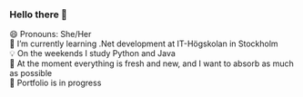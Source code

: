### Hello there 👋

😄 Pronouns: She/Her<br>
🌱 I’m currently learning .Net development at IT-Högskolan in Stockholm<br>
💡 On the weekends I study Python and Java<br>
👀 At the moment everything is fresh and new, and I want to absorb as much as possible<br>
🧱 Portfolio is in progress<br>


